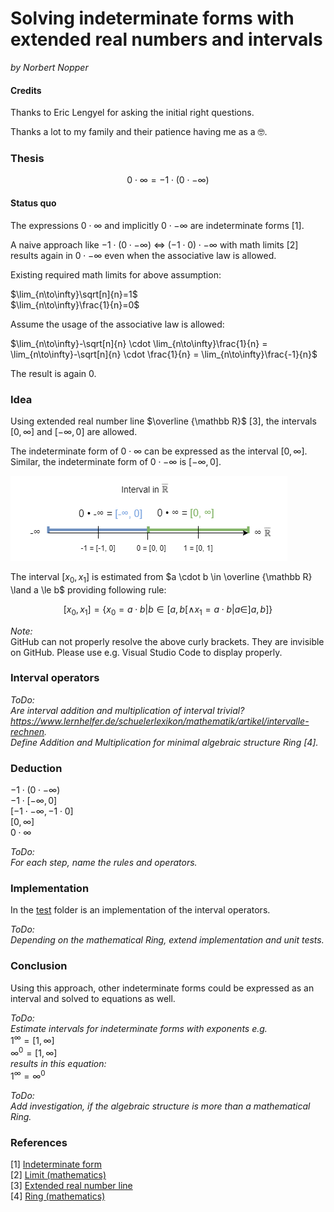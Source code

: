 # Solving indeterminate forms with extended real numbers and intervals

*by Norbert Nopper*

#### Credits

Thanks to Eric Lengyel for asking the initial right questions.

Thanks a lot to my family and their patience having me as a 🤓.

### Thesis

$$0 \cdot ∞ = -1 \cdot (0 \cdot -∞)$$

#### Status quo

The expressions $0 \cdot ∞$ and implicitly $0 \cdot -∞$ are indeterminate forms [1].

A naive approach like $-1 \cdot (0 \cdot -∞)$ <=> $(-1 \cdot 0) \cdot -∞$ with math limits [2] results again in $0 \cdot -∞$ even when the associative law is allowed.

Existing required math limits for above assumption:

$\lim_{n\to\infty}\sqrt[n]{n}=1$  
$\lim_{n\to\infty}\frac{1}{n}=0$  

Assume the usage of the associative law is allowed:

$\lim_{n\to\infty}-\sqrt[n]{n} \cdot \lim_{n\to\infty}\frac{1}{n} = \lim_{n\to\infty}-\sqrt[n]{n} \cdot \frac{1}{n} = \lim_{n\to\infty}\frac{-1}{n}$

The result is again 0.

### Idea

Using extended real number line $\overline {\mathbb R}$ [3], the intervals $[0, ∞]$ and $[-∞, 0]$ are allowed.

The indeterminate form of $0 \cdot ∞$ can be expressed as the interval $[0, ∞]$.  
Similar, the indeterminate form of $0 \cdot -∞$ is $[-∞, 0]$.

![](illustrations/visual_interval_extended.png)

The interval $[x_0, x_1]$ is estimated from $a \cdot b \in \overline {\mathbb R} \land a \le b$ providing following rule:

$$[x_0, x_1] = \{ x_0 = a \cdot b | b \in [a, b[ \land x_1 = a \cdot b | a \in ]a, b] \}$$

*Note:*  
GitHub can not properly resolve the above curly brackets. They are invisible on GitHub. Please use e.g. Visual Studio Code to display properly.

### Interval operators

*ToDo:*  
*Are interval addition and multiplication of interval trivial?*  
*https://www.lernhelfer.de/schuelerlexikon/mathematik/artikel/intervalle-rechnen.*  
*Define Addition and Multiplication for minimal algebraic structure Ring [4].*

### Deduction

$-1 \cdot (0 \cdot -∞)$  
$-1 \cdot [-∞, 0]$  
$[-1 \cdot -∞, -1 \cdot 0]$  
$[0, ∞]$  
$0 \cdot ∞$

*ToDo:*  
*For each step, name the rules and operators.*

### Implementation

In the [test](test/) folder is an implementation of the interval operators.   

*ToDo:*  
*Depending on the mathematical Ring, extend implementation and unit tests.*

### Conclusion

Using this approach, other indeterminate forms could be expressed as an interval and solved to equations as well.

*ToDo:*  
*Estimate intervals for indeterminate forms with exponents e.g.*  
$1^∞ = [1, ∞]$  
$∞^0 = [1, ∞]$  
*results in this equation:*  
$1^∞ = ∞^0$

*ToDo:*  
*Add investigation, if the algebraic structure is more than a mathematical Ring.*

### References

[1] [Indeterminate form](https://en.wikipedia.org/wiki/Indeterminate_form)  
[2] [Limit (mathematics)](https://en.wikipedia.org/wiki/Limit_(mathematics))  
[3] [Extended real number line](https://en.wikipedia.org/wiki/Extended_real_number_line)  
[4] [Ring (mathematics)](https://en.wikipedia.org/wiki/Ring_(mathematics))
